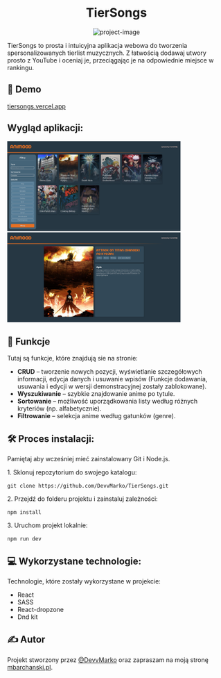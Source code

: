 <h1 align="center" id="title">TierSongs</h1>

<p align="center"><img src="https://socialify.git.ci/DevvMarko/TierSongs/image?custom_language=React&language=1&name=1&owner=1&theme=Dark" alt="project-image"></p>

<p id="description">TierSongs to prosta i intuicyjna aplikacja webowa do tworzenia spersonalizowanych tierlist muzycznych. Z łatwością dodawaj utwory prosto z YouTube i oceniaj je, przeciągając je na odpowiednie miejsce w rankingu.
</p>

<h2>🚀 Demo</h2>

[tiersongs.vercel.app](https://tiersongs.vercel.app)

<h2>Wygląd aplikacji:</h2>

<img src="https://raw.githubusercontent.com/DevvMarko/animood_frontend/refs/heads/main/src/assets/screenshots/scr01.png" alt="project-screenshot" width="400" height="auto">
<img src="https://raw.githubusercontent.com/DevvMarko/animood_frontend/refs/heads/main/src/assets/screenshots/scr02.png" alt="project-screenshot" width="400" height="auto">

  
  
<h2>🧐 Funkcje</h2>

Tutaj są funkcje, które znajdują sie na stronie:

*   **CRUD** – tworzenie nowych pozycji, wyświetlanie szczegółowych informacji, edycja danych i usuwanie wpisów (Funkcje dodawania, usuwania i edycji w wersji demonstracyjnej zostały zablokowane).
*   **Wyszukiwanie** – szybkie znajdowanie anime po tytule.
*   **Sortowanie** – możliwość uporządkowania listy według różnych kryteriów (np. alfabetycznie).
*   **Filtrowanie** – selekcja anime według gatunków (genre).




<h2>🛠️ Proces instalacji:</h2>
Pamiętaj aby wcześniej mieć zainstalowany Git i Node.js.

<p>1. Sklonuj repozytorium do swojego katalogu:</p>

```
git clone https://github.com/DevvMarko/TierSongs.git
```

<p>2. Przejdź do folderu projektu i zainstaluj zależności:</p>

```
npm install
```

<p>3. Uruchom projekt lokalnie:</p>

```
npm run dev
```

  
  
<h2>💻 Wykorzystane technologie:</h2>

Technologie, które zostały wykorzystane w projekcie:

*   React
*   SASS
*   React-dropzone
*   Dnd kit

## ✍️ Autor
Projekt stworzony przez [@DevvMarko](https://github.com/DevvMarko) oraz zapraszam na moją stronę [mbarchanski.pl](https://mbarchanski.pl).